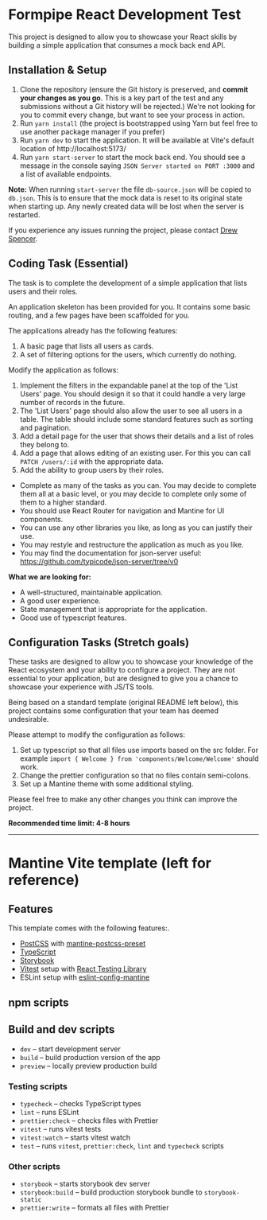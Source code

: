 # Formpipe React Development Test

This project is designed to allow you to showcase your React skills by building a simple application that consumes a mock back end API.

## Installation & Setup

1. Clone the repository (ensure the Git history is preserved, and **commit your changes as you go**. This is a key part of the test and any submissions without
   a Git history will be rejected.) We're not looking for you to commit every change, but want to see your process in action.
2. Run `yarn install` (the project is bootstrapped using Yarn but feel free to use another package manager if you prefer)
3. Run `yarn dev` to start the application. It will be available at Vite's default location of http://localhost:5173/
4. Run `yarn start-server` to start the mock back end. You should see a message in the console saying `JSON Server started on PORT :3000` and a list of
   available endpoints.

**Note:** When running `start-server` the file `db-source.json` will be copied to `db.json`. This is to ensure that the mock data is reset to its original state
when starting up. Any newly created data will be lost when the server is restarted.

If you experience any issues running the project, please contact [Drew Spencer](mailto:drew.spencer@formpipe.com).

## Coding Task (Essential)

The task is to complete the development of a simple application that lists users and their roles.

An application skeleton has been provided for you. It contains some basic routing, and a few pages have been scaffolded for you.

The applications already has the following features:

1. A basic page that lists all users as cards.
2. A set of filtering options for the users, which currently do nothing.

Modify the application as follows:

1. Implement the filters in the expandable panel at the top of the 'List Users' page. You should design it so that it could handle a very large number of
   records in the future.
2. The 'List Users' page should also allow the user to see all users in a table. The table should include some standard features such as sorting and pagination.
3. Add a detail page for the user that shows their details and a list of roles they belong to.
4. Add a page that allows editing of an existing user. For this you can call `PATCH /users/:id` with the appropriate data.
5. Add the ability to group users by their roles.

* Complete as many of the tasks as you can. You may decide to complete them all at a basic level, or you may decide to complete only some of them to a higher
  standard.
* You should use React Router for navigation and Mantine for UI components.
* You can use any other libraries you like, as long as you can justify their use.
* You may restyle and restructure the application as much as you like.
* You may find the documentation for json-server useful: https://github.com/typicode/json-server/tree/v0

**What we are looking for:**

* A well-structured, maintainable application.
* A good user experience.
* State management that is appropriate for the application.
* Good use of typescript features.

## Configuration Tasks (Stretch goals)

These tasks are designed to allow you to showcase your knowledge of the React ecosystem and your ability to configure a project. They are not essential to your
application, but are designed to give you a chance to showcase your experience with JS/TS tools.

Being based on a standard template (original README left below), this project contains some configuration that your team has deemed undesirable.

Please attempt to modify the configuration as follows:

1. Set up typescript so that all files use imports based on the src folder. For example `import { Welcome } from 'components/Welcome/Welcome'` should work.
2. Change the prettier configuration so that no files contain semi-colons.
3. Set up a Mantine theme with some additional styling.

Please feel free to make any other changes you think can improve the project.

**Recommended time limit: 4-8 hours**

---

# Mantine Vite template (left for reference)

## Features

This template comes with the following features:.

- [PostCSS](https://postcss.org/) with [mantine-postcss-preset](https://mantine.dev/styles/postcss-preset)
- [TypeScript](https://www.typescriptlang.org/)
- [Storybook](https://storybook.js.org/)
- [Vitest](https://vitest.dev/) setup with [React Testing Library](https://testing-library.com/docs/react-testing-library/intro)
- ESLint setup with [eslint-config-mantine](https://github.com/mantinedev/eslint-config-mantine)

## npm scripts

## Build and dev scripts

- `dev` – start development server
- `build` – build production version of the app
- `preview` – locally preview production build

### Testing scripts

- `typecheck` – checks TypeScript types
- `lint` – runs ESLint
- `prettier:check` – checks files with Prettier
- `vitest` – runs vitest tests
- `vitest:watch` – starts vitest watch
- `test` – runs `vitest`, `prettier:check`, `lint` and `typecheck` scripts

### Other scripts

- `storybook` – starts storybook dev server
- `storybook:build` – build production storybook bundle to `storybook-static`
- `prettier:write` – formats all files with Prettier
